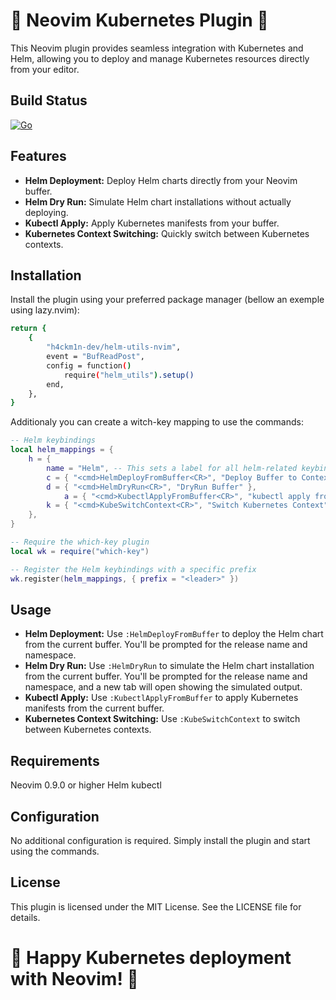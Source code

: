 # 🚀 Neovim Kubernetes Plugin 🚀

This Neovim plugin provides seamless integration with Kubernetes and Helm, allowing you to deploy and manage Kubernetes resources directly from your editor.

## Build Status
[![Go](https://github.com/h4ckm1n-dev/helm-utils-nvim/actions/workflows/lualint.yml/badge.svg)](https://github.com/h4ckm1n-dev/helm-utils-nvim/actions/workflows/lualint.yml)

## Features
- **Helm Deployment:** Deploy Helm charts directly from your Neovim buffer.
- **Helm Dry Run:** Simulate Helm chart installations without actually deploying.
- **Kubectl Apply:** Apply Kubernetes manifests from your buffer.
- **Kubernetes Context Switching:** Quickly switch between Kubernetes contexts.

## Installation
Install the plugin using your preferred package manager (bellow an exemple using lazy.nvim):
```bash
return {
    {
        "h4ckm1n-dev/helm-utils-nvim",
        event = "BufReadPost",
        config = function()
            require("helm_utils").setup()
        end,
    },
}
```
Additionaly you can create a witch-key mapping to use the commands:
```lua
-- Helm keybindings
local helm_mappings = {
	h = {
		name = "Helm", -- This sets a label for all helm-related keybindings
		c = { "<cmd>HelmDeployFromBuffer<CR>", "Deploy Buffer to Context" },
		d = { "<cmd>HelmDryRun<CR>", "DryRun Buffer" },
        	a = { "<cmd>KubectlApplyFromBuffer<CR>", "kubectl apply from buffer" },
		k = { "<cmd>KubeSwitchContext<CR>", "Switch Kubernetes Context" },
	},
}

-- Require the which-key plugin
local wk = require("which-key")

-- Register the Helm keybindings with a specific prefix
wk.register(helm_mappings, { prefix = "<leader>" })
```

## Usage
- **Helm Deployment:** Use `:HelmDeployFromBuffer` to deploy the Helm chart from the current buffer. You'll be prompted for the release name and namespace.
- **Helm Dry Run:** Use `:HelmDryRun` to simulate the Helm chart installation from the current buffer. You'll be prompted for the release name and namespace, and a new tab will open showing the simulated output.
- **Kubectl Apply:** Use `:KubectlApplyFromBuffer` to apply Kubernetes manifests from the current buffer.
- **Kubernetes Context Switching:** Use `:KubeSwitchContext` to switch between Kubernetes contexts.

## Requirements
Neovim 0.9.0 or higher
Helm
kubectl

## Configuration
No additional configuration is required. Simply install the plugin and start using the commands.

## License
This plugin is licensed under the MIT License. See the LICENSE file for details.

# 🎉 Happy Kubernetes deployment with Neovim! 🎉
